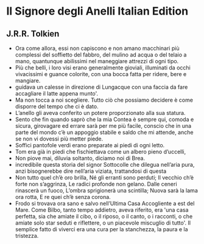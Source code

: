 # Il Signore degli Anelli Italian Edition
## J.R.R. Tolkien
- Ora come allora, essi non capiscono e non amano macchinari più complessi del soffietto del fabbro, del mulino ad acqua o del telaio a mano, quantunque abilissimi nel maneggiare attrezzi di ogni tipo.
- Più che belli, i loro visi erano generalmente gioviali, illuminati da occhi vivacissimi e guance colorite, con una bocca fatta per ridere, bere e mangiare.
- guidava un calesse in direzione di Lungacque con una faccia da fare accagliare il latte appena munto'.
- Ma non tocca a noi scegliere. Tutto ciò che possiamo decidere è come disporre del tempo che ci è dato.
- L’anello gli aveva conferito un potere proporzionato alla sua statura.
- Sento che fin quando saprò che la mia Contea è sempre qui, comoda e sicura, girovagare ed errare sarà per me più facile, conscio che in una parte del mondo c’è un appoggio stabile e saldo che mi attende, anche se non vi dovessi più metter piede.
- Soffici pantofole verdi erano preparate ai piedi di ogni letto.
- Tom era già in piedi che fischiettava come un albero pieno d’uccelli,
- Non piove mai, diluvia soltanto, diciamo noi di Brea.
- incredibile questa storia del signor Sottocolle che dilegua nell’aria pura, anzi bisognerebbe dire nell’aria viziata, trattandosi di questa
- Non tutto quel ch’è oro brilla, Né gli erranti sono perduti; Il vecchio ch’è forte non s’aggrinza, Le radici profonde non gelano. Dalle ceneri rinascerà un fuoco, L’ombra sprigionerà una scintilla; Nuova sarà la lama ora rotta, E re quei ch’è senza corona.
- Frodo si trovava ora sano e salvo nell’Ultima Casa Accogliente a est del Mare. Come Bilbo, tanto tempo addietro, aveva riferito, era 'una casa perfetta, sia che amiate il cibo, o il riposo, o il canto, o i racconti, o che amiate solo star seduti e riflettere, o un piacevole miscuglio di tutto'. Il semplice fatto di viverci era una cura per la stanchezza, la paura e la tristezza.
